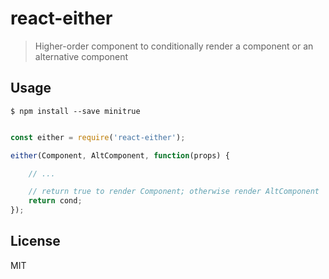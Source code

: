 # react-either

> Higher-order component to conditionally render a component or an alternative component


## Usage

```
$ npm install --save minitrue
```

```js

const either = require('react-either');

either(Component, AltComponent, function(props) {

    // ...

    // return true to render Component; otherwise render AltComponent
    return cond;
});
```


## License

MIT
